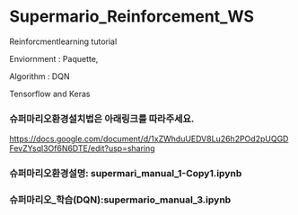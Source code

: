# Supermario_Reinforcement_WS

 
 Reinforcmentlearning tutorial
 
 Enviornment : Paquette,
 
 Algorithm : DQN
 
 
 Tensorflow and Keras
 
 
 
 ### 슈퍼마리오환경설치법은 아래링크를 따라주세요.
 
 https://docs.google.com/document/d/1xZWhduUEDV8Lu26h2POd2pUQGDFevZYsql3Of6N6DTE/edit?usp=sharing
 

### 슈퍼마리오환경설명: supermari_manual_1-Copy1.ipynb

### 슈퍼마리오_학습(DQN):supermario_manual_3.ipynb
